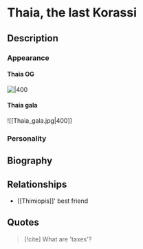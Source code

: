 # Thaia, the last Korassi
## Description

### Appearance
#### Thaia OG
![|400](https://lh7-us.googleusercontent.com/ee6-9rPQk_qNkhNadNWwOCAB2qdYVHGqlq3yVCxY-4l6tLNshzNwZRkEr4VNbAsP4YDKE88P6RwMQuxPEevtHSvh-VLrudZ560frfgNW75WWPXj3DtjSLviHNmTPBA7ypakZsqCoelKKRO6PmeqzdWA)
#### Thaia gala
![[Thaia_gala.jpg|400]]
### Personality
## Biography
## Relationships
- [[Thimiopis]]' best friend

## Quotes
> [!cite] What are 'taxes'?